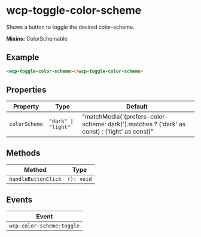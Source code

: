 # wcp-toggle-color-scheme

Shows a button to toggle the desired color-scheme.

**Mixins:** ColorSchemable

## Example

```html
<wcp-toggle-color-scheme></wcp-toggle-color-scheme>
```

## Properties

| Property      | Type                | Default                                          |
|---------------|---------------------|--------------------------------------------------|
| `colorScheme` | `"dark" \| "light"` | "matchMedia('(prefers-color-scheme: dark)').matches ? ('dark' as const) : ('light' as const)" |

## Methods

| Method              | Type       |
|---------------------|------------|
| `handleButtonClick` | `(): void` |

## Events

| Event                     |
|---------------------------|
| `wcp-color-scheme:toggle` |
